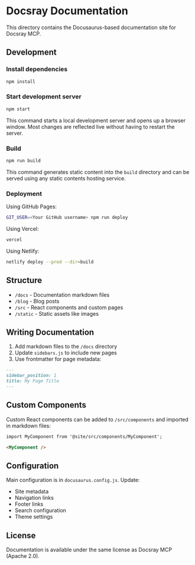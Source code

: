 # Docsray Documentation

This directory contains the Docusaurus-based documentation site for Docsray MCP.

## Development

### Install dependencies

```bash
npm install
```

### Start development server

```bash
npm start
```

This command starts a local development server and opens up a browser window. Most changes are reflected live without having to restart the server.

### Build

```bash
npm run build
```

This command generates static content into the `build` directory and can be served using any static contents hosting service.

### Deployment

Using GitHub Pages:

```bash
GIT_USER=<Your GitHub username> npm run deploy
```

Using Vercel:

```bash
vercel
```

Using Netlify:

```bash
netlify deploy --prod --dir=build
```

## Structure

- `/docs` - Documentation markdown files
- `/blog` - Blog posts
- `/src` - React components and custom pages
- `/static` - Static assets like images

## Writing Documentation

1. Add markdown files to the `/docs` directory
2. Update `sidebars.js` to include new pages
3. Use frontmatter for page metadata:

```markdown
---
sidebar_position: 1
title: My Page Title
---
```

## Custom Components

Custom React components can be added to `/src/components` and imported in markdown files:

```markdown
import MyComponent from '@site/src/components/MyComponent';

<MyComponent />
```

## Configuration

Main configuration is in `docusaurus.config.js`. Update:
- Site metadata
- Navigation links
- Footer links
- Search configuration
- Theme settings

## License

Documentation is available under the same license as Docsray MCP (Apache 2.0).